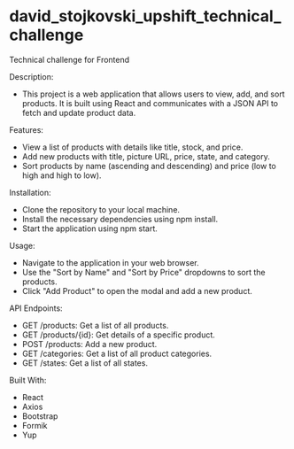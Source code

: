 # david_stojkovski_upshift_technical_challenge
Technical challenge for Frontend 

Description: 

* This project is a web application that allows users to view, add, and sort products. It is built using React and communicates with a JSON API to fetch and update product data.

Features:

* View a list of products with details like title, stock, and price.
* Add new products with title, picture URL, price, state, and category.
* Sort products by name (ascending and descending) and price (low to high and high to low).

Installation:

* Clone the repository to your local machine.
* Install the necessary dependencies using npm install.
* Start the application using npm start.

Usage:

* Navigate to the application in your web browser.
* Use the "Sort by Name" and "Sort by Price" dropdowns to sort the products.
* Click "Add Product" to open the modal and add a new product.

API Endpoints:

* GET /products: Get a list of all products.
* GET /products/{id}: Get details of a specific product.
* POST /products: Add a new product.
* GET /categories: Get a list of all product categories.
* GET /states: Get a list of all states.

Built With:

* React
* Axios
* Bootstrap
* Formik
* Yup

